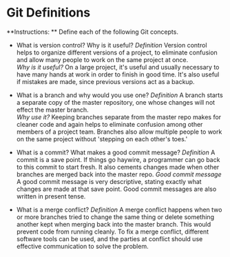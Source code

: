 # Git Definitions

**Instructions: ** Define each of the following Git concepts.

* What is version control?  Why is it useful?
    *Definition* Version control helps to organize different versions of a project, to eliminate confusion and allow many people to work on the same project at once.  
    *Why is it useful?* On a large project, it's useful and usually necessary to have many hands at work in order to finish in good time.  It's also useful if mistakes are made, since previous versions act as a backup.

* What is a branch and why would you use one?
    *Definition* A branch starts a separate copy of the master repository, one whose changes will not effect the master branch.  
    *Why use it?* Keeping branches separate from the master repo makes for cleaner code and again helps to eliminate confusion among other members of a project team.  Branches also allow multiple people to work on the same project without 'stepping on each other's toes.'

* What is a commit? What makes a good commit message?
    *Definition* A commit is a save point.  If things go haywire, a programmer can go back to this commit to start fresh.  It also cements changes made when other branches are merged back into the master repo.
    *Good commit message* A good commit message is very descriptive, stating exactly what changes are made at that save point.  Good commit messages are also written in present tense.

* What is a merge conflict?
    *Definition* A merge conflict happens when two or more branches tried to change the same thing or delete something another kept when merging back into the master branch.  This would prevent code from running cleanly.  To fix a merge conflict, different software tools can be used, and the parties at conflict should use effective communication to solve the problem.